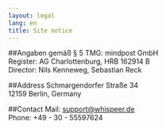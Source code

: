 ```yaml
---
layout: legal
lang: en
title: Site notice
---
```

##Angaben gemäß § 5 TMG:
mindpost GmbH<br>
Register: AG Charlottenburg, HRB 162914 B<br>
Director: Nils Kenneweg, Sebastian Reck

##Address
Schmargendorfer Straße 34<br>
12159 Berlin, Germany

##Contact
Mail: support@whispeer.de<br>
Phone: +49 - 30 - 55597624
